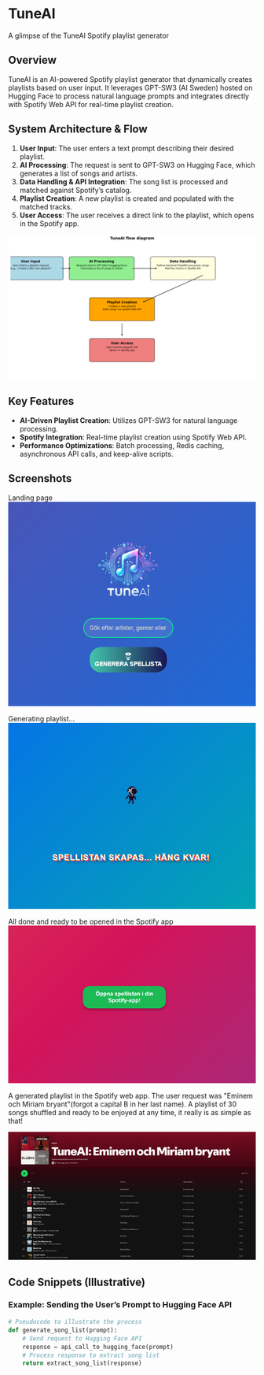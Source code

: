 # TuneAI
A glimpse of the TuneAI Spotify playlist generator

## Overview
TuneAI is an AI-powered Spotify playlist generator that dynamically creates playlists based on user input. 
It leverages GPT-SW3 (AI Sweden) hosted on Hugging Face to process natural language prompts and integrates directly with Spotify Web API for real-time playlist creation.

## System Architecture & Flow
1. **User Input**: The user enters a text prompt describing their desired playlist.
2. **AI Processing**: The request is sent to GPT-SW3 on Hugging Face, which generates a list of songs and artists.
3. **Data Handling & API Integration**: The song list is processed and matched against Spotify’s catalog.
4. **Playlist Creation**: A new playlist is created and populated with the matched tracks.
5. **User Access**: The user receives a direct link to the playlist, which opens in the Spotify app.

![System Architecture Diagram](docs/flow.png)

## Key Features
- **AI-Driven Playlist Creation**: Utilizes GPT-SW3 for natural language processing.
- **Spotify Integration**: Real-time playlist creation using Spotify Web API.
- **Performance Optimizations**: Batch processing, Redis caching, asynchronous API calls, and keep-alive scripts.

## Screenshots
Landing page
![App Interface](screenshots/startsida.png)

Generating playlist...
![Generating...](screenshots/generating.png)


All done and ready to be opened in the Spotify app
![Done](screenshots/klart.png)

A generated playlist in the Spotify web app. 
The user request was "Eminem och Miriam bryant"(forgot a capital B in her last name). 
A playlist of 30 songs shuffled and ready to be enjoyed at any time, it really is as simple as that!

![Spotify](screenshots/spotify.png)

## Code Snippets (Illustrative)
### Example: Sending the User’s Prompt to Hugging Face API
```python
# Pseudocode to illustrate the process
def generate_song_list(prompt):
    # Send request to Hugging Face API
    response = api_call_to_hugging_face(prompt)
    # Process response to extract song list
    return extract_song_list(response)
